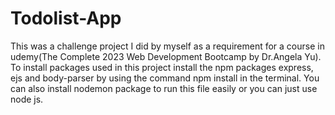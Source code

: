 # Todolist-App
This was a challenge project I did by myself as a requirement for a course in udemy(The Complete 2023 Web Development Bootcamp by Dr.Angela Yu). To install packages used in this project install the npm packages express, ejs and body-parser by using the command npm install in the terminal. You can also install nodemon package to run this file easily or you can just use node js.
